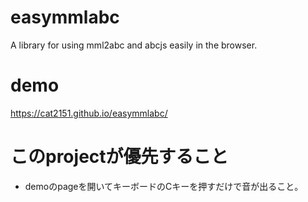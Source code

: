 # easymmlabc
A library for using mml2abc and abcjs easily in the browser.

# demo
https://cat2151.github.io/easymmlabc/

# このprojectが優先すること
- demoのpageを開いてキーボードのCキーを押すだけで音が出ること。
